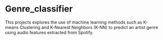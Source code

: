 # Genre_classifier

This projects explores the use of machine learning methods such as K-means Clustering and K-Nearest Neighbors (K-NN) to predict an artist genre using audio features extracted from Spotify. 
